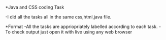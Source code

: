 *Java and CSS coding Task
  
-I did all the tasks all in the same css,html,java file.

  
*Format
-All the tasks are appriopriately labelled according to each task.
-To check output just open it with live using any web browser
